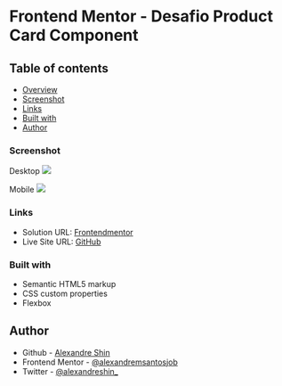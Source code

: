 # Frontend Mentor - Desafio Product Card Component

## Table of contents

  - [Overview](#overview)
  - [Screenshot](#screenshot)
  - [Links](#links)
  - [Built with](#built-with)
  - [Author](#author)

### Screenshot

Desktop
![](https://imgtr.ee/images/2023/05/13/lz2bI.jpg)

Mobile
![](https://imgtr.ee/images/2023/05/13/lzwhb.jpg)

### Links

- Solution URL: <a href="https://www.frontendmentor.io/solutions/product-card-component-flexgrid-uVaqALuk2Q"> Frontendmentor</a>
- Live Site URL: <a href="https://alexandremsantosjob.github.io/desafio-product-card-component-2/"> GitHub</a>


### Built with

- Semantic HTML5 markup
- CSS custom properties
- Flexbox


## Author

- Github - [Alexandre Shin](https://github.com/alexandremsantosjob)
- Frontend Mentor - [@alexandremsantosjob](https://www.frontendmentor.io/profile/alexandremsantosjob)
- Twitter - [@alexandreshin_](https://twitter.com/alexandreshin_)
